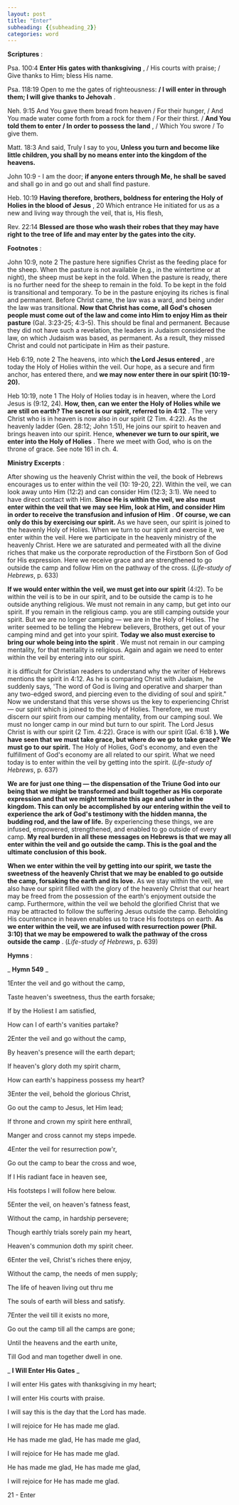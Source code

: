 ```yaml
---
layout: post
title: "Enter"
subheading: {{subheading_2}}
categories: word
---
```


**Scriptures** :

Psa. 100:4 **Enter His gates with thanksgiving** , / His courts with praise; / Give thanks to Him; bless His name.

Psa. 118:19 Open to me the gates of righteousness: **/ I will enter in through them; I will give thanks to Jehovah** .

Neh. 9:15 And You gave them bread from heaven / For their hunger, / And You made water come forth from a rock for them / For their thirst. / **And You told them to enter / In order to possess the land** , / Which You swore / To give them.

Matt. 18:3 And said, Truly I say to you, **Unless you turn and become like little children, you shall by no means enter into the kingdom of the heavens.**

John 10:9 - I am the door; **if anyone enters through Me, he shall be saved** and shall go in and go out and shall find pasture.

Heb. 10:19 **Having therefore, brothers, boldness for entering the Holy of Holies in the blood of Jesus** , 20 Which entrance He initiated for us as a new and living way through the veil, that is, His flesh,

Rev. 22:14 **Blessed are those who wash their robes that they may have right to the tree of life and may enter by the gates into the city.**

**Footnotes** :

John 10:9, note 2 The pasture here signifies Christ as the feeding place for the sheep. When the pasture is not available (e.g., in the wintertime or at night), the sheep must be kept in the fold. When the pasture is ready, there is no further need for the sheep to remain in the fold. To be kept in the fold is transitional and temporary. To be in the pasture enjoying its riches is final and permanent. Before Christ came, the law was a ward, and being under the law was transitional. **Now that Christ has come, all God's chosen people must come out of the law and come into Him to enjoy Him as their pasture** (Gal. 3:23-25; 4:3-5). This should be final and permanent. Because they did not have such a revelation, the leaders in Judaism considered the law, on which Judaism was based, as permanent. As a result, they missed Christ and could not participate in Him as their pasture.

Heb 6:19, note 2 The heavens, into which **the Lord Jesus entered** , are today the Holy of Holies within the veil. Our hope, as a secure and firm anchor, has entered there, and **we may now enter there in our spirit (10:19-20).**

Heb 10:19, note 1 The Holy of Holies today is in heaven, where the Lord Jesus is (9:12, 24). **How, then, can we enter the Holy of Holies while we are still on earth? The secret is our spirit, referred to in 4:12** . The very Christ who is in heaven is now also in our spirit (2 Tim. 4:22). As the heavenly ladder (Gen. 28:12; John 1:51), He joins our spirit to heaven and brings heaven into our spirit. Hence, **whenever we turn to our spirit, we enter into the Holy of Holies** . There we meet with God, who is on the throne of grace. See note 161 in ch. 4.

**Ministry Excerpts** :

After showing us the heavenly Christ within the veil, the book of Hebrews encourages us to enter within the veil (10: 19-20, 22). Within the veil, we can look away unto Him (12:2) and can consider Him (12:3; 3:1). We need to have direct contact with Him. **Since He is within the veil, we also must enter within the veil that we may see Him, look at Him, and consider Him in order to receive the transfusion and infusion of Him** . **Of course, we can only do this by exercising our spirit.** As we have seen, our spirit is joined to the heavenly Holy of Holies. When we turn to our spirit and exercise it, we enter within the veil. Here we participate in the heavenly ministry of the heavenly Christ. Here we are saturated and permeated with all the divine riches that make us the corporate reproduction of the Firstborn Son of God for His expression. Here we receive grace and are strengthened to go outside the camp and follow Him on the pathway of the cross. (_Life-study of Hebrews_, p. 633)

**If we would enter within the veil, we must get into our spirit** (4:l2). To be within the veil is to be in our spirit, and to be outside the camp is to he outside anything religious. We must not remain in any camp, but get into our spirit. If you remain in the religious camp. you are still camping outside your spirit. But we are no longer camping — we are in the Holy of Holies. The writer seemed to be telling the Hebrew believers, Brothers, get out of your camping mind and get into your spirit. **Today we also must exercise to bring our whole being into the spirit** . We must not remain in our camping mentality, for that mentality is religious. Again and again we need to enter within the veil by entering into our spirit.

it is difficult for Christian readers to understand why the writer of Hebrews mentions the spirit in 4:12. As he is comparing Christ with Judaism, he suddenly says, 'The word of God is living and operative and sharper than any two-edged sword, and piercing even to the dividing of soul and spirit." Now we understand that this verse shows us the key to experiencing Christ — our spirit which is joined to the Holy of Holies. Therefore, we must discern our spirit from our camping mentality, from our camping soul. We must no longer camp in our mind but turn to our spirit. The Lord Jesus Christ is with our spirit (2 Tim. 4:22). Grace is with our spirit (Gal. 6:18 **). We have seen that we must take grace, but where do we go to take grace? We must go to our spirit.** The Holy of Holies, God's economy, and even the fulfillment of God's economy are all related to our spirit. What we need today is to enter within the veil by getting into the spirit. (_Life-study of Hebrews_, p. 637)

**We are for just one thing — the dispensation of the Triune God into our being that we might be transformed and built together as His corporate expression and that we might terminate this age and usher in the kingdom. This can only be accomplished by our entering within the veil to experience the ark of God's testimony with the hidden manna, the budding rod, and the law of life.** By experiencing these things, we are infused, empowered, strengthened, and enabled to go outside of every camp. **My real burden in all these messages on Hebrews is that we may all enter within the veil and go outside the camp. This is the goal and the ultimate conclusion of this book.**

**When we enter within the veil by getting into our spirit, we taste the sweetness of the heavenly Christ that we may be enabled to go outside the camp, forsaking the earth and its love.** As we stay within the veil, we also have our spirit filled with the glory of the heavenly Christ that our heart may be freed from the possession of the earth's enjoyment outside the camp. Furthermore, within the veil we behold the glorified Christ that we may be attracted to follow the suffering Jesus outside the camp. Beholding His countenance in heaven enables us to trace His footsteps on earth. **As we enter within the veil, we are infused with resurrection power (Phil. 3:10) that we may be empowered to walk the pathway of the cross outside the camp** . (_Life-study of Hebrews_, p. 639)

**Hymns** :

_ **Hymn 549** _

1Enter the veil and go without the camp,

Taste heaven's sweetness, thus the earth forsake;

If by the Holiest I am satisfied,

How can I of earth's vanities partake?

2Enter the veil and go without the camp,

By heaven's presence will the earth depart;

If heaven's glory doth my spirit charm,

How can earth's happiness possess my heart?

3Enter the veil, behold the glorious Christ,

Go out the camp to Jesus, let Him lead;

If throne and crown my spirit here enthrall,

Manger and cross cannot my steps impede.

4Enter the veil for resurrection pow'r,

Go out the camp to bear the cross and woe,

If I His radiant face in heaven see,

His footsteps I will follow here below.

5Enter the veil, on heaven's fatness feast,

Without the camp, in hardship persevere;

Though earthly trials sorely pain my heart,

Heaven's communion doth my spirit cheer.

6Enter the veil, Christ's riches there enjoy,

Without the camp, the needs of men supply;

The life of heaven living out thru me

The souls of earth will bless and satisfy.

7Enter the veil till it exists no more,

Go out the camp till all the camps are gone;

Until the heavens and the earth unite,

Till God and man together dwell in one.

_ **I Will Enter His Gates** _

I will enter His gates with thanksgiving in my heart;

I will enter His courts with praise.

I will say this is the day that the Lord has made.

I will rejoice for He has made me glad.

He has made me glad, He has made me glad,

I will rejoice for He has made me glad.

He has made me glad, He has made me glad,

I will rejoice for He has made me glad.

21 - Enter
